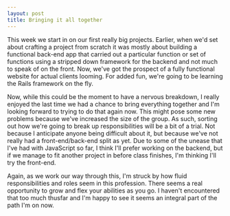 ```yaml
---
layout: post
title: Bringing it all together
---
```


This week we start in on our first really big projects.  Earlier, when we'd set about crafting a project from scratch it was mostly about building a functional back-end app that carried out a particular function or set of functions using a stripped down framework for the backend and not much to speak of on the front.  Now, we've got the prospect of a fully functional website for actual clients looming.  For added fun, we're going to be learning the Rails framework on the fly.  

Now, while this could be the moment to have a nervous breakdown, I really enjoyed the last time we had a chance to bring everything together and I'm looking forward to trying to do that again now.  This might pose some new problems because we've increased the size of the group.  As such, sorting out how we're going to break up responsibilities will be a bit of a trial.  Not because I anticipate anyone being difficult about it, but because we've not really had a front-end/back-end split as yet.  Due to some of the unease that I've had with JavaScript so far, I think I'll prefer working on the backend, but if we manage to fit another project in before class finishes, I'm thinking I'll try the front-end.

Again, as we work our way through this, I'm struck by how fluid responsibilities and roles seem in this profession.  There seems a real opportunity to grow and flex your abilities as you go.  I haven't encountered that too much thusfar and I'm happy to see it seems an integral part of the path I'm on now.  